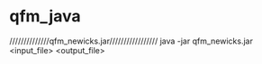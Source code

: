 # qfm_java
//////////////qfm_newicks.jar/////////////////
java -jar qfm_newicks.jar <input_file> <output_file>
